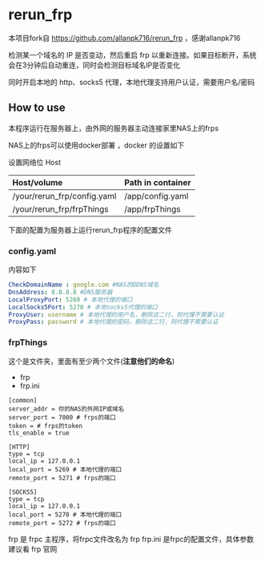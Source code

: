 # rerun_frp
本项目fork自 https://github.com/allanpk716/rerun_frp ，感谢allanpk716

检测某一个域名的 IP 是否变动，然后重启 frp 以重新连接。如果目标断开，系统会在3分钟后自动重连，同时会检测目标域名IP是否变化

同时开启本地的 http、socks5 代理，本地代理支持用户认证，需要用户名/密码

## How to use

本程序运行在服务器上，由外网的服务器主动连接家里NAS上的frps

NAS上的frps可以使用docker部署 ，docker 的设置如下

设置网络位 Host

| Host/volume                 | Path in container |
| :-------------------------- | :---------------- |
| /your/rerun_frp/config.yaml | /app/config.yaml  |
| /your/rerun_frp/frpThings   | /app/frpThings    |

下面的配置为服务器上运行rerun_frp程序的配置文件
### config.yaml 

内容如下

```yaml
CheckDomainName : google.com #NAS的DDNS域名
DnsAddress: 8.8.8.8 #DNS服务器
LocalProxyPort: 5269 # 本地代理的端口
LocalSocks5Port: 5270 # 本地socks5代理的端口
ProxyUser: username # 本地代理的用户名，删除这二行，则代理不需要认证
ProxyPass: password # 本地代理的密码，删除这二行，则代理不需要认证
```

### frpThings

这个是文件夹，里面有至少两个文件(**注意他们的命名**)

* frp
* frp.ini

```
[common]
server_addr = 你的NAS的外网IP或域名
server_port = 7000 # frps的端口
token = # frps的token
tls_enable = true

[HTTP]
type = tcp
local_ip = 127.0.0.1
local_port = 5269 # 本地代理的端口
remote_port = 5271 # frps的端口

[SOCKS5]
type = tcp
local_ip = 127.0.0.1
local_port = 5270 # 本地代理的端口
remote_port = 5272 # frps的端口
```
frp 是 frpc 主程序，将frpc文件改名为 frp
frp.ini 是frpc的配置文件，具体参数建议看 frp 官网
